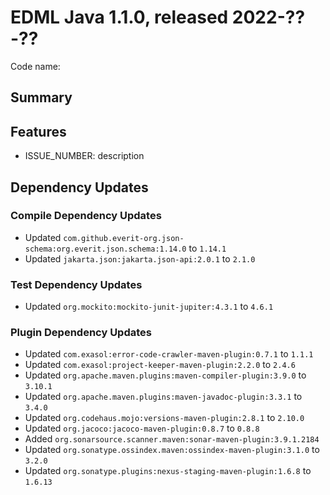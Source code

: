 # EDML Java 1.1.0, released 2022-??-??

Code name:

## Summary

## Features

* ISSUE_NUMBER: description

## Dependency Updates

### Compile Dependency Updates

* Updated `com.github.everit-org.json-schema:org.everit.json.schema:1.14.0` to `1.14.1`
* Updated `jakarta.json:jakarta.json-api:2.0.1` to `2.1.0`

### Test Dependency Updates

* Updated `org.mockito:mockito-junit-jupiter:4.3.1` to `4.6.1`

### Plugin Dependency Updates

* Updated `com.exasol:error-code-crawler-maven-plugin:0.7.1` to `1.1.1`
* Updated `com.exasol:project-keeper-maven-plugin:2.2.0` to `2.4.6`
* Updated `org.apache.maven.plugins:maven-compiler-plugin:3.9.0` to `3.10.1`
* Updated `org.apache.maven.plugins:maven-javadoc-plugin:3.3.1` to `3.4.0`
* Updated `org.codehaus.mojo:versions-maven-plugin:2.8.1` to `2.10.0`
* Updated `org.jacoco:jacoco-maven-plugin:0.8.7` to `0.8.8`
* Added `org.sonarsource.scanner.maven:sonar-maven-plugin:3.9.1.2184`
* Updated `org.sonatype.ossindex.maven:ossindex-maven-plugin:3.1.0` to `3.2.0`
* Updated `org.sonatype.plugins:nexus-staging-maven-plugin:1.6.8` to `1.6.13`
